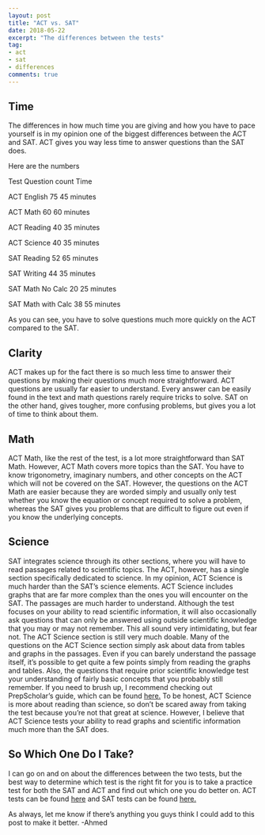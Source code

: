 ```yaml
---
layout: post
title: "ACT vs. SAT"
date: 2018-05-22
excerpt: "The differences between the tests"
tag:
- act
- sat
- differences
comments: true
---
```



## Time

The differences in how much time you are giving and how you have to pace yourself is in my opinion one of the biggest differences between the ACT and SAT. ACT gives you way less time to answer questions than the SAT does.

Here are the numbers

Test                 Question count Time

ACT English          75             45 minutes

ACT Math             60	            60 minutes

ACT Reading	         40             35 minutes

ACT Science          40             35 minutes


SAT Reading          52             65 minutes

SAT Writing          44	            35 minutes

SAT Math No Calc     20             25 minutes

SAT Math with Calc   38             55 minutes

As you can see, you have to solve questions much more quickly on the ACT compared to the SAT.

## Clarity
ACT makes up for the fact there is so much less time to answer their questions by making their questions much more straightforward. ACT questions are usually far easier to understand. Every answer can be easily found in the text and math questions rarely require tricks to solve. SAT on the other hand, gives tougher, more confusing problems, but gives you a lot of time to think about them.

## Math
ACT Math, like the rest of the test, is a lot more straightforward than SAT Math. However, ACT Math covers more topics than the SAT. You have to know trigonometry, imaginary numbers, and other concepts on the ACT which will not be covered on the SAT. However, the questions on the ACT Math are easier because they are worded simply and usually only test whether you know the equation or concept required to solve a problem, whereas the SAT gives you problems that are difficult to figure out even if you know the underlying concepts. 

## Science
SAT integrates science through its other sections, where you will have to read passages related to scientific topics. The ACT, however, has a single section specifically dedicated to science. In my opinion, ACT Science is much harder than the SAT’s science elements. ACT Science includes graphs that are far more complex than the ones you will encounter on the SAT. The passages are much harder to understand. Although the test focuses on your ability to read scientific information, it will also occasionally ask questions that can only be answered using outside scientific knowledge that you may or may not remember. 
This all sound very intimidating, but fear not. The ACT Science section is still very much doable. Many of the questions on the ACT Science section simply ask about data from tables and graphs in the passages. Even if you can barely understand the passage itself, it’s possible to get quite a few points simply from reading the graphs and tables.
Also, the questions that require prior scientific knowledge test your understanding of fairly basic concepts that you probably still remember. If you need to brush up, I recommend checking out PrepScholar’s guide, which can be found <a href= https://blog.prepscholar.com/the-only-actual-science-you-have-to-know-for-act-science >here.</a>
To be honest, ACT Science is more about reading than science, so don’t be scared away from taking the test because you’re not that great at science. However, I believe that ACT Science tests your ability to read graphs and scientific information much more than the SAT does.

## So Which One Do I Take?
I can go on and on about the differences between the two tests, but the best way to determine which test is the right fit for you is to take a practice test for both the SAT and ACT and find out which one you do better on. ACT tests can be found <a href = https://blog.prepscholar.com/complete-official-act-practice-tests-free-links>here</a> and SAT tests can be found <a href=https://blog.prepscholar.com/complete-official-sat-practice-tests-free-links>here.</a>

As always, let me know if there’s anything you guys think I could add to this post to make it better.
-Ahmed


